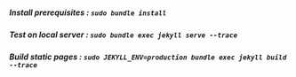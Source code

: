 ##### Install prerequisites : _```sudo bundle install```_

##### Test on local server : _```sudo bundle exec jekyll serve --trace```_

##### Build static pages :  _```sudo JEKYLL_ENV=production bundle exec jekyll build --trace```_
